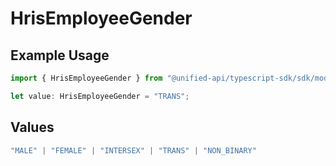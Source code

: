 # HrisEmployeeGender

## Example Usage

```typescript
import { HrisEmployeeGender } from "@unified-api/typescript-sdk/sdk/models/shared";

let value: HrisEmployeeGender = "TRANS";
```

## Values

```typescript
"MALE" | "FEMALE" | "INTERSEX" | "TRANS" | "NON_BINARY"
```